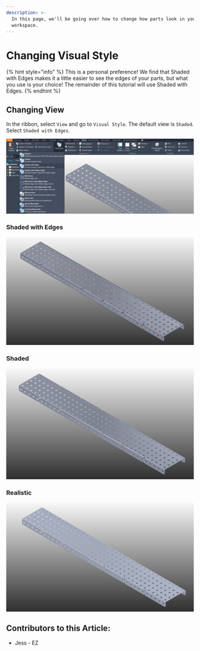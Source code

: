 ```yaml
---
description: >-
  In this page, we'll be going over how to change how parts look in your
  workspace.
---
```


# Changing Visual Style

{% hint style="info" %}
This is a personal preference!  We find that Shaded with Edges makes it a little easier to see the edges of your parts, but what you use is your choice!  The remainder of this tutorial will use Shaded with Edges. 
{% endhint %}

## Changing View

In the ribbon, select `View` and go to `Visual Style`.  The default view is `Shaded`.  Select `Shaded with Edges`.  

![Visual Style Menu](<../../../.gitbook/assets/image (105).png>)

### Shaded with Edges

![Steel 5 Wide with Shaded with Edges Visual Style](<../../../.gitbook/assets/image (113).png>)

### Shaded 

![Steel 5 Wide with Shaded Visual Style](<../../../.gitbook/assets/image (61).png>)

### Realistic

![Steel 5 Wide with Realistic Visual Style](<../../../.gitbook/assets/image (78).png>)



## Contributors to this Article:

* Jess - EZ
